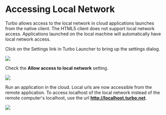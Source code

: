 # Accessing Local Network

Turbo allows access to the local network in cloud applications launches from the native client. The HTML5 client does not support local network access. Applications launched on the local machine will automatically have local network access.

Click on the Settings link in Turbo Launcher to bring up the settings dialog.

![](/docs/end_user_guide/accessing_network/launcher-settings.png)

Check the **Allow access to local network** setting.

![](/docs/end_user_guide/accessing_network/launcher-settings-network.png)

Run an application in the cloud. Local urls are now accessible from the remote application. To access localhost of the local network instead of the remote computer's localhost, use the url **http://localhost.turbo.net**.

![](/docs/end_user_guide/accessing_network/local-network-access.png)